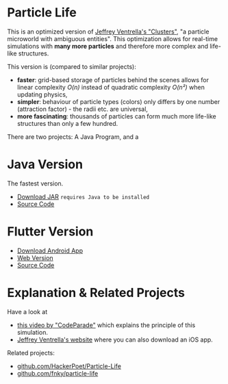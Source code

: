 # Particle Life

This is an optimized version of [Jeffrey Ventrella's "Clusters"](http://www.ventrella.com/Clusters/), "a particle microworld with ambiguous entities".
This optimization allows for real-time simulations with **many more particles** and therefore more complex and life-like structures.

This version is (compared to similar projects):
- **faster**: grid-based storage of particles behind the scenes allows for linear complexity *O(n)* instead of quadratic complexity *O(n²)* when updating physics,
- **simpler**: behaviour of particle types (colors) only differs by one number (attraction factor) - the radii etc. are universal,
- **more fascinating**: thousands of particles can form much more life-like structures than only a few hundred.

There are two projects: A Java Program, and a 

# Java Version

The fastest version.

- [Download JAR](https://github.com/quarfzs/particle-life/blob/master/docs/java/particle-life.jar?raw=true) `requires Java to be installed`
- [Source Code](https://github.com/quarfzs/particle-life/java)

# Flutter Version

- [Download Android App](https://play.google.com/store)
- [Web Version](https://github.com/quarfzs/particle-life/docs/web/index.html)
- [Source Code](https://github.com/quarfzs/particle-life/flutter)

# Explanation & Related Projects

Have a look at
- [this video by "CodeParade"](https://www.youtube.com/watch?v=Z_zmZ23grXE) which explains the principle of this simulation.
- [Jeffrey Ventrella's website](http://www.ventrella.com/Clusters/) where you can also download an iOS app.

Related projects:

- [github.com/HackerPoet/Particle-Life](https://github.com/HackerPoet/Particle-Life)
- [github.com/fnky/particle-life](https://github.com/fnky/particle-life)

